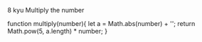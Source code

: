 8 kyu
Multiply the number

function multiply(number){
  let a = Math.abs(number) + '';
  return Math.pow(5, a.length) * number;
}
